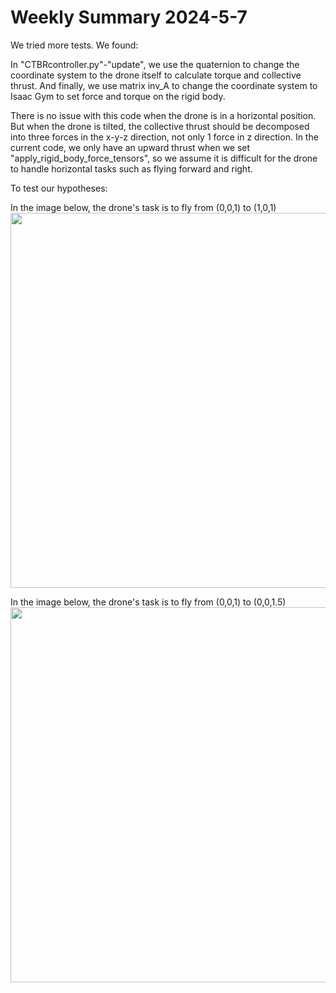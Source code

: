 # Weekly Summary 2024-5-7
We tried more tests. We found: 

In "CTBRcontroller.py"-"update", we use the quaternion to change the coordinate system to the drone itself to calculate torque and collective thrust. And finally, we use matrix inv_A to change the coordinate system to Isaac Gym to set force and torque on the rigid body.

There is no issue with this code when the drone is in a horizontal position. But when the drone is tilted, the collective thrust should be decomposed into three forces in the x-y-z direction, not only 1 force in z direction. In the current code, we only have an upward thrust when we set "apply_rigid_body_force_tensors", so we assume it is difficult for the drone to handle horizontal tasks such as flying forward and right.

To test our hypotheses:

In the image below, the drone's task is to fly from (0,0,1) to (1,0,1)
<img src="https://github.com/zerojuhao/record/blob/main/image/24-5-7-1.gif" style="width: 600px; height: auto;">

In the image below, the drone's task is to fly from (0,0,1) to (0,0,1.5)
<img src="https://github.com/zerojuhao/record/blob/main/image/24-5-7-2.gif" style="width: 600px; height: auto;">
